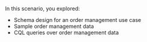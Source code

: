 In this scenario, you explored:

* Schema design for an order management use case 
* Sample order management data
* CQL queries over order management data